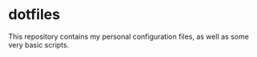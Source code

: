 # dotfiles

This repository contains my personal configuration files, as well as some very
basic scripts.
